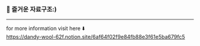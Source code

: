 ### 🍇 즐거운 자료구조:)
---
for more information visit here ⬇️  
https://dandy-wool-62f.notion.site/6af64f02f9e84fb88e3f61e5ba679fc5
